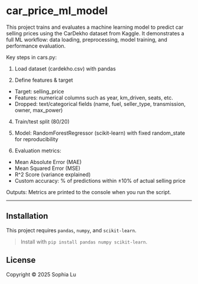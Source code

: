 # car_price_ml_model

This project trains and evaluates a machine learning model to predict car selling prices using the CarDekho dataset from Kaggle. It demonstrates a full ML workflow: data loading, preprocessing, model training, and performance evaluation.

Key steps in cars.py:
1) Load dataset (cardekho.csv) with pandas
   
3) Define features & target
- Target: selling_price
- Features: numerical columns such as year, km_driven, seats, etc.
- Dropped: text/categorical fields (name, fuel, seller_type, transmission, owner, max_power)
  
4) Train/test split (80/20)
   
5) Model: RandomForestRegressor (scikit-learn) with fixed random_state for reproducibility

6) Evaluation metrics:
- Mean Absolute Error (MAE)
- Mean Squared Error (MSE)
- R^2 Score (variance explained)
- Custom accuracy: % of predictions within ±10% of actual selling price

Outputs: Metrics are printed to the console when you run the script.
  
---

## Installation
This project requires `pandas`, `numpy`, and `scikit-learn`.  
  > Install with `pip install pandas numpy scikit-learn`.
> 


## License
Copyright © 2025 Sophia Lu
